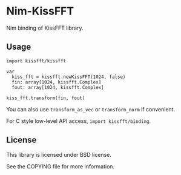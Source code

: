 Nim-KissFFT
============

Nim binding of KissFFT library.

Usage
-----

```nimrod
import kissfft/kissfft

var
  kiss_fft = kissfft.newKissFFT(1024, false)
  fin: array[1024, kissfft.Complex]
  fout: array[1024, kissfft.Complex]

kiss_fft.transform(fin, fout)
```

You can also use `transform_as_vec` or `transform_norm` if convenient.

For C style low-level API access, `import kissfft/binding`.

License
-------

This library is licensed under BSD license.

See the COPYING file for more information.
